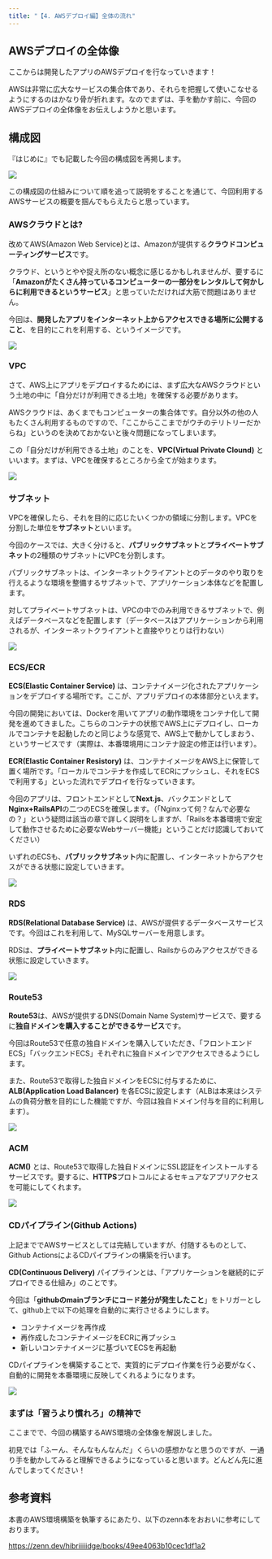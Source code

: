 ```yaml
---
title: "【4. AWSデプロイ編】全体の流れ"
---
```


## AWSデプロイの全体像

ここからは開発したアプリのAWSデプロイを行なっていきます！

AWSは非常に広大なサービスの集合体であり、それらを把握して使いこなせるようにするのはかなり骨が折れます。なのでまずは、手を動かす前に、今回のAWSデプロイの全体像をお伝えしようかと思います。

## 構成図

『はじめに』でも記載した今回の構成図を再掲します。

![](https://storage.googleapis.com/zenn-user-upload/07cdf560e895-20230831.png)

この構成図の仕組みについて順を追って説明をすることを通じて、今回利用するAWSサービスの概要を掴んでもらえたらと思っています。

### AWSクラウドとは?

改めてAWS(Amazon Web Service)とは、Amazonが提供する**クラウドコンピューティングサービス**です。

クラウド、というとやや捉え所のない概念に感じるかもしれませんが、要するに「**Amazonがたくさん持っているコンピューターの一部分をレンタルして何かしらに利用できるというサービス**」と思っていただければ大筋で問題はありません。

今回は、**開発したアプリをインターネット上からアクセスできる場所に公開すること**、を目的にこれを利用する、というイメージです。

![](https://storage.googleapis.com/zenn-user-upload/0dbc475789a6-20230906.png)

### VPC

さて、AWS上にアプリをデプロイするためには、まず広大なAWSクラウドという土地の中に「自分だけが利用できる土地」を確保する必要があります。

AWSクラウドは、あくまでもコンピューターの集合体です。自分以外の他の人もたくさん利用するものですので、「ここからここまでがウチのテリトリーだからね」というのを決めておかないと後々問題になってしまいます。

この「自分だけが利用できる土地」のことを、**VPC(Virtual Private Clound)** といいます。まずは、VPCを確保するところから全てが始まります。

![](https://storage.googleapis.com/zenn-user-upload/7b8a86b9bb38-20230906.png)

### サブネット

VPCを確保したら、それを目的に応じたいくつかの領域に分割します。VPCを分割した単位を**サブネット**といいます。

今回のケースでは、大きく分けると、**パブリックサブネット**と**プライベートサブネット**の2種類のサブネットにVPCを分割します。

パブリックサブネットは、インターネットクライアントとのデータのやり取りを行えるような環境を整備するサブネットで、アプリケーション本体などを配置します。

対してプライベートサブネットは、VPCの中でのみ利用できるサブネットで、例えばデータベースなどを配置します（データベースはアプリケーションから利用されるが、インターネットクライアントと直接やりとりは行わない）

![](https://storage.googleapis.com/zenn-user-upload/a78116574c55-20230906.png)

### ECS/ECR

**ECS(Elastic Container Service)** は、コンテナイメージ化されたアプリケーションをデプロイする場所です。ここが、アプリデプロイの本体部分といえます。

今回の開発においては、Dockerを用いてアプリの動作環境をコンテナ化して開発を進めてきました。こちらのコンテナの状態でAWS上にデプロイし、ローカルでコンテナを起動したのと同じような感覚で、AWS上で動かしてしまおう、というサービスです（実際は、本番環境用にコンテナ設定の修正は行います）。

**ECR(Elastic Container Resistory)** は、コンテナイメージをAWS上に保管して置く場所です。「ローカルでコンテナを作成してECRにプッシュし、それをECSで利用する」といった流れでデプロイを行なっていきます。

今回のアプリは、フロントエンドとして**Next.js**、バックエンドとして**Nginx+RailsAPI**の二つのECSを確保します。（「Nginxって何？なんで必要なの？」という疑問は該当の章で詳しく説明をしますが、「Railsを本番環境で安定して動作させるために必要なWebサーバー機能」ということだけ認識しておいてください）

いずれのECSも、**パブリックサブネット**内に配置し、インターネットからアクセスができる状態に設定していきます。

![](https://storage.googleapis.com/zenn-user-upload/ad2e5d77d8d5-20230906.png)

### RDS

**RDS(Relational Database Service)** は、AWSが提供するデータベースサービスです。今回はこれを利用して、MySQLサーバーを用意します。

RDSは、**プライベートサブネット**内に配置し、Railsからのみアクセスができる状態に設定していきます。

![](https://storage.googleapis.com/zenn-user-upload/a27e32dce633-20230906.png)

### Route53

**Route53**は、AWSが提供するDNS(Domain Name System)サービスで、要するに**独自ドメインを購入することができるサービス**です。

今回はRoute53で任意の独自ドメインを購入していただき、「フロントエンドECS」「バックエンドECS」それぞれに独自ドメインでアクセスできるようにします。

また、Route53で取得した独自ドメインをECSに付与するために、**ALB(Application Load Balancer)** を各ECSに設定します（ALBは本来はシステムの負荷分散を目的にした機能ですが、今回は独自ドメイン付与を目的に利用します）。

![](https://storage.googleapis.com/zenn-user-upload/a9482076e97a-20230906.png)

### ACM

**ACM()** とは、Route53で取得した独自ドメインにSSL認証をインストールするサービスです。要するに、**HTTPS**プロトコルによるセキュアなアプリアクセスを可能にしてくれます。

![](https://storage.googleapis.com/zenn-user-upload/f1d00035e2a4-20230906.png)

### CDパイプライン(Github Actions)

上記まででAWSサービスとしては完結していますが、付随するものとして、Github ActionsによるCDパイプラインの構築を行います。

**CD(Continuous Delivery)** パイプラインとは、「アプリケーションを継続的にデプロイできる仕組み」のことです。

今回は「**githubのmainブランチにコード差分が発生したこと**」をトリガーとして、github上で以下の処理を自動的に実行させるようにします。

- コンテナイメージを再作成
- 再作成したコンテナイメージをECRに再プッシュ
- 新しいコンテナイメージに基づいてECSを再起動

CDパイプラインを構築することで、実質的にデプロイ作業を行う必要がなく、自動的に開発を本番環境に反映してくれるようになります。

![](https://storage.googleapis.com/zenn-user-upload/07cdf560e895-20230831.png)

### まずは「習うより慣れろ」の精神で

ここまでで、今回の構築するAWS環境の全体像を解説しました。

初見では「ふーん、そんなもんなんだ」くらいの感想かなと思うのですが、一通り手を動かしてみると理解できるようになっていると思います。どんどん先に進んでしまってください！

## 参考資料

本書のAWS環境構築を執筆するにあたり、以下のzenn本をおおいに参考にしております。

https://zenn.dev/hibriiiiidge/books/49ee4063b10cec1df1a2
